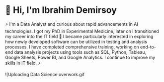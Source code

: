 # 🚀 Hi, I'm Ibrahim Demirsoy 
⚡ I'm a Data Analyst and curious about rapid advancements in AI technologies. I got my PhD in Experimental Medicine, later on I transitioned my career into the IT field 💼 
I became particularly interested in exploring how newly developed software can be utilized in testing and analysis processes. I have completed comprehensive training, working on end-to-end data analysis projects using tools such as SQL, Python, Tableau, Google Sheets, Power BI, and Google Analytics. I continue to improve my skills in IT field. ⚡ 


![Uploading Data Science overwork.gif
